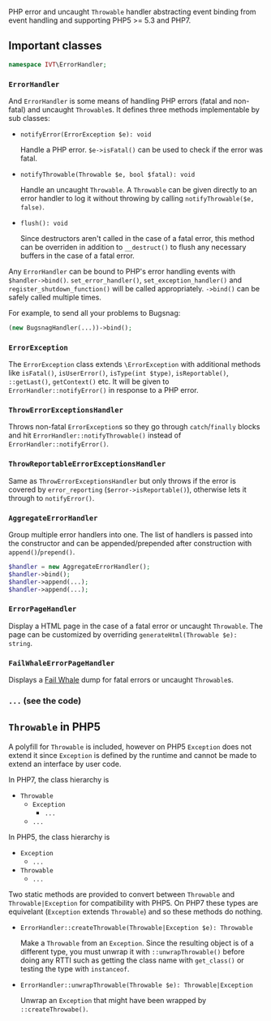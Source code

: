 PHP error and uncaught `Throwable` handler abstracting event binding from event handling and supporting PHP5 >= 5.3 and PHP7.

## Important classes

```php
namespace IVT\ErrorHandler;
```

### `ErrorHandler`

And `ErrorHandler` is some means of handling PHP errors (fatal and non-fatal) and uncaught `Throwable`s. It defines three methods implementable by sub classes:

- `notifyError(ErrorException $e): void`

  Handle a PHP error. `$e->isFatal()` can be used to check if the error was fatal.

- `notifyThrowable(Throwable $e, bool $fatal): void`

  Handle an uncaught `Throwable`. A `Throwable` can be given directly to an error handler to log it without throwing by calling `notifyThrowable($e, false)`.

- `flush(): void`

  Since destructors aren't called in the case of a fatal error, this method can be overriden in addition to `__destruct()` to flush any necessary buffers in the case of a fatal error.

Any `ErrorHandler` can be bound to PHP's error handling events with `$handler->bind()`. `set_error_handler()`, `set_exception_handler()` and `register_shutdown_function()` will be called appropriately. `->bind()` can be safely called multiple times.

For example, to send all your problems to Bugsnag:

```php
(new BugsnagHandler(...))->bind();
```

### `ErrorException`

The `ErrorException` class extends `\ErrorException` with additional methods like `isFatal()`, `isUserError()`, `isType(int $type)`, `isReportable()`, `::getLast()`, `getContext()` etc. It will be given to `ErrorHandler::notifyError()` in response to a PHP error.

### `ThrowErrorExceptionsHandler`

Throws non-fatal `ErrorException`s so they go through `catch`/`finally` blocks and hit `ErrorHandler::notifyThrowable()` instead of `ErrorHandler::notifyError()`.

### `ThrowReportableErrorExceptionsHandler`

Same as `ThrowErrorExceptionsHandler` but only throws if the error is covered by `error_reporting` (`$error->isReportable()`), otherwise lets it through to `notifyError()`.

### `AggregateErrorHandler`

Group multiple error handlers into one. The list of handlers is passed into the constructor and can be appended/prepended after construction with `append()`/`prepend()`.

```php
$handler = new AggregateErrorHandler();
$handler->bind();
$handler->append(...);
$handler->append(...);
```

### `ErrorPageHandler`

Display a HTML page in the case of a fatal error or uncaught `Throwable`. The page can be customized by overriding `generateHtml(Throwable $e): string`.

### `FailWhaleErrorPageHandler`

Displays a [Fail Whale](https://github.com/jesseschalken/fail-whale) dump for fatal errors or uncaught `Throwable`s.

### `...` (see the code)

## `Throwable` in PHP5

A polyfill for `Throwable` is included, however on PHP5 `Exception` does not extend it since `Exception` is defined by the runtime and cannot be made to extend an interface by user code.

In PHP7, the class hierarchy is

- `Throwable`
  - `Exception`
  	- `...`
  - `...`

In PHP5, the class hierarchy is

- `Exception`
  - `...`
- `Throwable`
  - `...`

Two static methods are provided to convert between `Throwable` and `Throwable|Exception` for compatibility with PHP5. On PHP7 these types are equivelant (`Exception` extends `Throwable`) and so these methods do nothing.

- `ErrorHandler::createThrowable(Throwable|Exception $e): Throwable`

  Make a `Throwable` from an `Exception`. Since the resulting object is of a different type, you must unwrap it with `::unwrapThrowable()` before doing any RTTI such as getting the class name with `get_class()` or testing the type with `instanceof`.

- `ErrorHandler::unwrapThrowable(Throwable $e): Throwable|Exception`

  Unwrap an `Exception` that might have been wrapped by `::createThrowabe()`.
